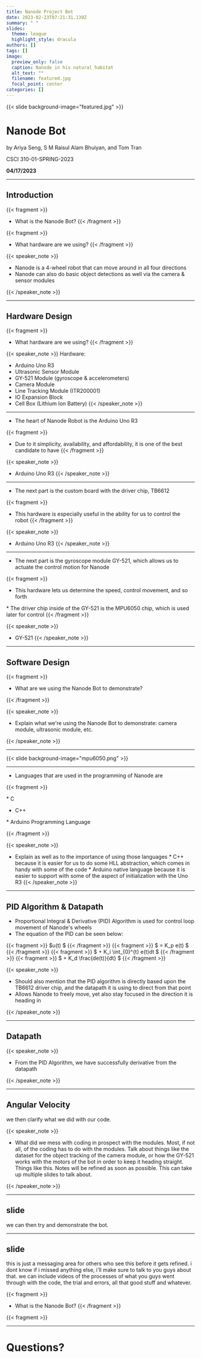```yaml
---
title: Nanode Project Bot
date: 2023-02-23T07:21:31.139Z
summary: " "
slides:
  theme: league
  highlight_style: dracula
authors: []
tags: []
image:
  preview_only: false
  caption: Nanode in his natural habitat
  alt_text: ""
  filename: featured.jpg
  focal_point: center
categories: []
---
```

{{< slide background-image="featured.jpg" >}}

# Nanode Bot

by Ariya Seng, S M Raisul Alam Bhuiyan, and Tom Tran 

C﻿SCI 310-01-SPRING-2023

**0﻿4/17/2023**

- - -

## Introduction

{{< fragment >}}  

* W﻿hat is the Nanode Bot?
  {{< /fragment >}}

{{< fragment >}}  

* W﻿hat hardware are we using?
  {{< /fragment >}}

{{< speaker_note >}}

* Nanode is a 4-wheel robot that can move around in all four directions
* Nanode can also do basic object detections as well via the camera & sensor modules

{{< /speaker_note >}}

- - -

## Hardware Design

{{< fragment >}}  

* W﻿hat hardware are we using?
  {{< /fragment >}}

{{< speaker_note >}}
H﻿ardware:

* Arduino Uno R3
* Ultrasonic Sensor Module
* GY-521 Module (gyroscope & accelerometers)
* Camera Module
* Line Tracking Module (ITR200001)
* IO Expansion Block
* Cell Box (Lithium Ion Battery)
  {{< /speaker_note >}}

- - -
* The heart of Nanode Robot is the Arduino Uno R3

{{< fragment >}}  
* Due to it simplicity, availability, and affordability, it is one of the best candidate to have
  {{< /fragment >}}

{{< speaker_note >}}
* Arduino Uno R3
  {{< /speaker_note >}}

- - -
* The next part is the custom board with the driver chip, TB6612

{{< fragment >}}  

* This hardware is especially useful in the ability for us to control the robot
  {{< /fragment >}}

{{< speaker_note >}}
* Arduino Uno R3
  {{< /speaker_note >}}
- - -
* The next part is the gyroscope module GY-521, which allows us to actuate the control motion for Nanode

{{< fragment >}}  

* This hardware lets us determine the speed, control movement, and so forth 

*﻿ The driver chip inside of the GY-521 is the MPU6050 chip, which is used later for control
  {{< /fragment >}}

{{< speaker_note >}}
* GY-521
  {{< /speaker_note >}}

- - -

## Software Design

{{< fragment >}} 

* W﻿hat are we using the Nanode Bot to demonstrate?

 {{< /fragment >}}

{{< speaker_note >}}

* E﻿xplain what we're using the Nanode Bot to demonstrate: camera module, ultrasonic module, etc.

{{< /speaker_note >}}

- - -

{{< slide background-image="mpu6050.png" >}}

- - -
* Languages that are used in the programming of Nanode are

{{< fragment >}} 
 
*﻿ C 
 
* C﻿++
 
﻿* Arduino Programming Language

 {{< /fragment >}}

{{< speaker_note >}}

* E﻿xplain as well as to the importance of using those languages 
*﻿ C++ because it is easier for us to do some HLL abstraction, which comes in handy with some of the code
*﻿ Arduino native language because it is easier to support with some of the aspect of initialization with the Uno R3
{{< /speaker_note >}}

- - -

## PID Algorithm & Datapath

* Proportional Integral & Derivative (PID) Algorithm is used for control loop movement of Nanode's wheels
* The equation of the PID can be seen below:

{{< fragment >}} $u(t) $ {{< /fragment >}}
{{< fragment >}} $ = K_p e(t) $ {{< /fragment >}}
{{< fragment >}} $ + K_i \int_{0}^{t} e(t)dt $ {{< /fragment >}}
{{< fragment >}} $ + K_d \frac{de(t)}{dt} $ {{< /fragment >}}

{{< speaker_note >}}

* Should also mention that the PID algorithm is directly based upon the TB6612 driver chip, and the datapath it is using to direct from that point
* Allows Nanode to freely move, yet also stay focused in the direction it is heading in

{{< /speaker_note >}}

- - -

## Datapath

{{< speaker_note >}}

* From the PID Algorithm, we have successfully derivative from the datapath

{{< /speaker_note >}}

- - -

## Angular Velocity

we then clarify what we did with our code.

{{< speaker_note >}}

* What did we mess with coding in prospect with the modules. Most, if not all, of the coding has to do with the modules. Talk about things like the dataset for the object tracking of the camera module, or how the GY-521 works with the motors of the bot in order to keep it heading straight. Things like this. Notes will be refined as soon as possible. This can take up multiple slides to talk about.

{{< /speaker_note >}}

- - -

## slide

we can then try and demonstrate the bot.

- - -

## slide

this is just a messaging area for others who see this before it gets refined. i dont know if i missed anything else, i'll make sure to talk to you guys about that. we can include videos of the processes of what you guys went through with the code, the trial and errors, all that good stuff and whatever.

{{< fragment >}}

-   W﻿hat is the Nanode Bot? {{< /fragment >}}

{{< fragment >}}

- - -

# Questions?
